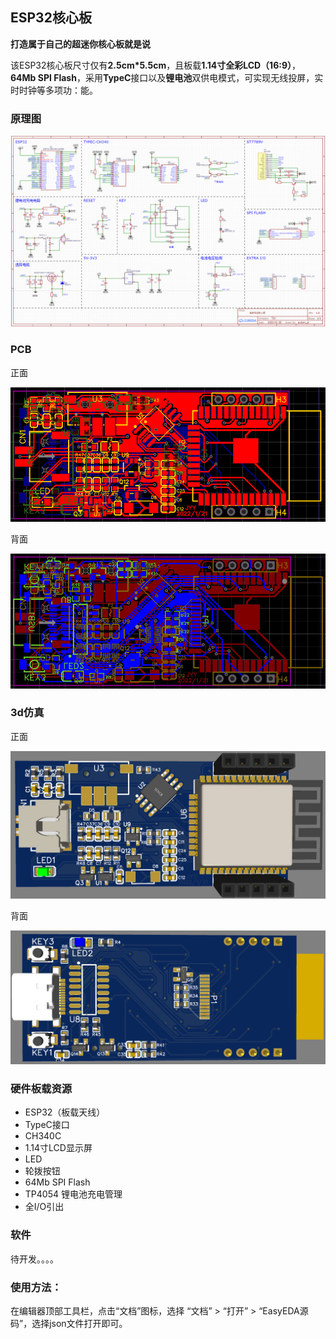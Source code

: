 ## ESP32核心板

**打造属于自己的超迷你核心板就是说**

该ESP32核心板尺寸仅有**2.5cm*5.5cm**，且板载**1.14寸全彩LCD（16:9）**，**64Mb SPI Flash**，采用**TypeC**接口以及**锂电池**双供电模式，可实现无线投屏，实时时钟等多项功：能。

### 原理图

![1](./picture/1.bmp)



### PCB

正面

![1](./picture/2.bmp)

背面

![1](./picture/3.bmp)



### 3d仿真

正面

![1](./picture/4.bmp)

背面

![1](./picture/5.bmp)



### 硬件板载资源

- ESP32（板载天线）
- TypeC接口
- CH340C
- 1.14寸LCD显示屏
- LED
- 轮拨按钮
- 64Mb SPI Flash
- TP4054 锂电池充电管理
- 全I/O引出



### 软件

待开发。。。。



### 使用方法：

在编辑器顶部工具栏，点击“文档”图标，选择 “文档” > “打开” > “EasyEDA源码”，选择json文件打开即可。

